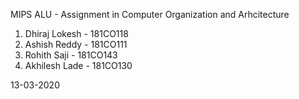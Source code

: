 MIPS ALU - Assignment in Computer Organization and Arhcitecture
1. Dhiraj Lokesh - 181CO118
2. Ashish Reddy - 181CO111
3. Rohith Saji - 181CO143
4. Akhilesh Lade - 181CO130

13-03-2020
